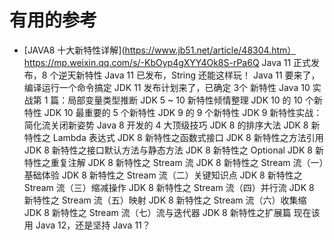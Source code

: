 



# 有用的参考
* [JAVA8 十大新特性详解](https://www.jb51.net/article/48304.htm）
https://mp.weixin.qq.com/s/-KbOyp4gXYY4Ok8S-rPa6Q
Java 11 正式发布，8 个逆天新特性
Java 11 已发布，String 还能这样玩！
Java 11 要来了，编译运行一个命令搞定
JDK 11 发布计划来了，已确定 3个 新特性
Java 10 实战第 1 篇：局部变量类型推断
JDK 5 ~ 10 新特性倾情整理
JDK 10 的 10 个新特性
JDK 10 最重要的 5 个新特性
JDK 9 的 9 个新特性
JDK 9 新特性实战：简化流关闭新姿势
Java 8 开发的 4 大顶级技巧
JDK 8 的排序大法
JDK 8 新特性之 Lambda 表达式
JDK 8 新特性之函数式接口
JDK 8 新特性之方法引用
JDK 8 新特性之接口默认方法与静态方法
JDK 8 新特性之 Optional
JDK 8 新特性之重复注解
JDK 8 新特性之 Stream 流
JDK 8 新特性之 Stream 流（一）基础体验
JDK 8 新特性之 Stream 流（二）关键知识点
JDK 8 新特性之 Stream 流（三）缩减操作
JDK 8 新特性之 Stream 流（四）并行流
JDK 8 新特性之 Stream 流（五）映射
JDK 8 新特性之 Stream 流（六）收集缩
JDK 8 新特性之 Stream 流（七）流与迭代器
JDK 8 新特性之扩展篇
现在该用 Java 12，还是坚持 Java 11？
